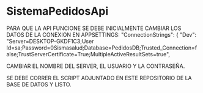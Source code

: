 # SistemaPedidosApi

PARA QUE LA API FUNCIONE SE DEBE INICIALMENTE CAMBIAR LOS DATOS DE LA CONEXION EN APPSETTINGS:
"ConnectionStrings": {
  "Dev": "Server=DESKTOP-GKDF1C3;User Id=sa;Password=0Sismasalud;Database=PedidosDB;Trusted_Connection=false;TrustServerCertificate=True;MultipleActiveResultSets=true",
  
  CAMBIAR EL NOMBRE DEL SERVER, EL USUARIO Y LA CONTRASEÑA.
  
  SE DEBE CORRER EL SCRIPT ADJUNTADO EN ESTE REPOSITORIO DE LA BASE DE DATOS Y LISTO.
  